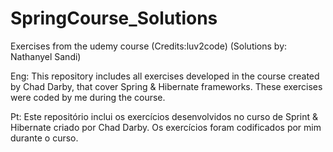 # SpringCourse_Solutions
Exercises from the udemy course (Credits:luv2code) (Solutions by: Nathanyel Sandi)


Eng: 
This repository includes all exercises developed in the course created by Chad Darby, that cover Spring & Hibernate frameworks.
These exercises were coded by me during the course.

Pt:
Este repositório inclui os exercícios desenvolvidos no curso de Sprint & Hibernate criado por Chad Darby. 
Os exercícios foram codificados por mim durante o curso.
